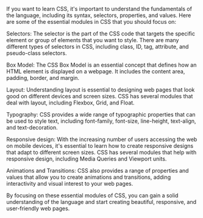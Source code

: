 If you want to learn CSS, it's important to understand the fundamentals of the language, including its syntax, selectors, properties, and values. Here are some of the essential modules in CSS that you should focus on:

Selectors: The selector is the part of the CSS code that targets the specific element or group of elements that you want to style. There are many different types of selectors in CSS, including class, ID, tag, attribute, and pseudo-class selectors.

Box Model: The CSS Box Model is an essential concept that defines how an HTML element is displayed on a webpage. It includes the content area, padding, border, and margin.

Layout: Understanding layout is essential to designing web pages that look good on different devices and screen sizes. CSS has several modules that deal with layout, including Flexbox, Grid, and Float.

Typography: CSS provides a wide range of typographic properties that can be used to style text, including font-family, font-size, line-height, text-align, and text-decoration.

Responsive design: With the increasing number of users accessing the web on mobile devices, it's essential to learn how to create responsive designs that adapt to different screen sizes. CSS has several modules that help with responsive design, including Media Queries and Viewport units.

Animations and Transitions: CSS also provides a range of properties and values that allow you to create animations and transitions, adding interactivity and visual interest to your web pages.

By focusing on these essential modules of CSS, you can gain a solid understanding of the language and start creating beautiful, responsive, and user-friendly web pages.
